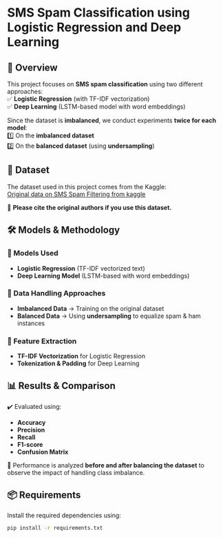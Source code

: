 # SMS Spam Classification using Logistic Regression and Deep Learning  

## 📌 Overview  
This project focuses on **SMS spam classification** using two different approaches:  
✅ **Logistic Regression** (with TF-IDF vectorization)  
✅ **Deep Learning** (LSTM-based model with word embeddings)  

Since the dataset is **imbalanced**, we conduct experiments **twice for each model**:  
1️⃣ On the **imbalanced dataset**  
2️⃣ On the **balanced dataset** (using **undersampling**)  

## 📂 Dataset  
The dataset used in this project comes from the Kaggle:  
[Original data on SMS Spam Filtering from kaggle](https://www.kaggle.com/datasets/uciml/sms-spam-collection-dataset)

📌 **Please cite the original authors if you use this dataset.**  

## 🛠️ Models & Methodology  
### 🔹 Models Used  
- **Logistic Regression** (TF-IDF vectorized text)  
- **Deep Learning Model** (LSTM-based with word embeddings)  

### 🔹 Data Handling Approaches  
- **Imbalanced Data** → Training on the original dataset  
- **Balanced Data** → Using **undersampling** to equalize spam & ham instances  

### 🔹 Feature Extraction  
- **TF-IDF Vectorization** for Logistic Regression  
- **Tokenization & Padding** for Deep Learning  

## 📊 Results & Comparison  
✔️ Evaluated using:  
- **Accuracy**  
- **Precision**  
- **Recall**  
- **F1-score**  
- **Confusion Matrix**  

📌 Performance is analyzed **before and after balancing the dataset** to observe the impact of handling class imbalance.  

## 📦 Requirements  
Install the required dependencies using:  
```bash
pip install -r requirements.txt
